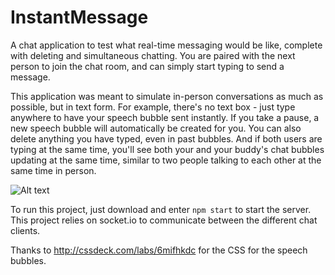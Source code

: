 # InstantMessage
A chat application to test what real-time messaging would be like, complete with deleting and simultaneous chatting.  You are paired with the next person to join the chat room, and can simply start typing to send a message.  

This application was meant to simulate in-person conversations as much as possible, but in text form.  For example, there's no text box - just type anywhere to have your speech bubble sent instantly.  If you take a pause, a new speech bubble will automatically be created for you.  You can also delete anything you have typed, even in past bubbles.  And if both users are typing at the same time, you'll see both your and your buddy's chat bubbles updating at the same time, similar to two people talking to each other at the same time in person.

![Alt text](/../master/Screenshot.png?raw=true)

To run this project, just download and enter `npm start` to start the server.  This project relies on socket.io to communicate between the different chat clients.

Thanks to http://cssdeck.com/labs/6mifhkdc for the CSS for the speech bubbles.
